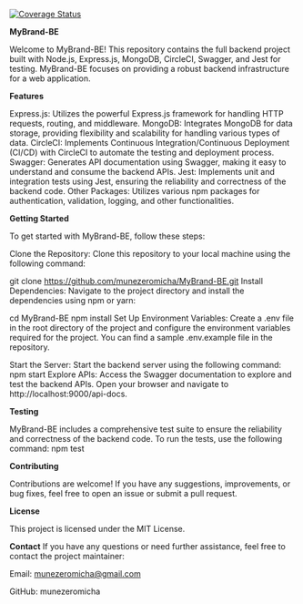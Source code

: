 [![Coverage Status](https://coveralls.io/repos/github/munezeromicha/MyBrand-BE/badge.svg?branch=main)](https://coveralls.io/github/munezeromicha/MyBrand-BE?branch=main)



**MyBrand-BE**

Welcome to MyBrand-BE! This repository contains the full backend project built with Node.js, Express.js, MongoDB, CircleCI, Swagger, and Jest for testing. MyBrand-BE focuses on providing a robust backend infrastructure for a web application.

**Features**

Express.js: Utilizes the powerful Express.js framework for handling HTTP requests, routing, and middleware.
MongoDB: Integrates MongoDB for data storage, providing flexibility and scalability for handling various types of data.
CircleCI: Implements Continuous Integration/Continuous Deployment (CI/CD) with CircleCI to automate the testing and deployment process.
Swagger: Generates API documentation using Swagger, making it easy to understand and consume the backend APIs.
Jest: Implements unit and integration tests using Jest, ensuring the reliability and correctness of the backend code.
Other Packages: Utilizes various npm packages for authentication, validation, logging, and other functionalities.

**Getting Started**

To get started with MyBrand-BE, follow these steps:

Clone the Repository: Clone this repository to your local machine using the following command:



git clone https://github.com/munezeromicha/MyBrand-BE.git
Install Dependencies: Navigate to the project directory and install the dependencies using npm or yarn:


cd MyBrand-BE
npm install
Set Up Environment Variables: Create a .env file in the root directory of the project and configure the environment variables required for the project. You can find a sample .env.example file in the repository.

Start the Server: Start the backend server using the following command:
npm start
Explore APIs: Access the Swagger documentation to explore and test the backend APIs. Open your browser and navigate to http://localhost:9000/api-docs.


**Testing**

MyBrand-BE includes a comprehensive test suite to ensure the reliability and correctness of the backend code. To run the tests, use the following command:
npm test

**Contributing**

Contributions are welcome! If you have any suggestions, improvements, or bug fixes, feel free to open an issue or submit a pull request.

**License**

This project is licensed under the MIT License.

**Contact**
If you have any questions or need further assistance, feel free to contact the project maintainer:

Email: munezeromicha@gmail.com

GitHub: munezeromicha

